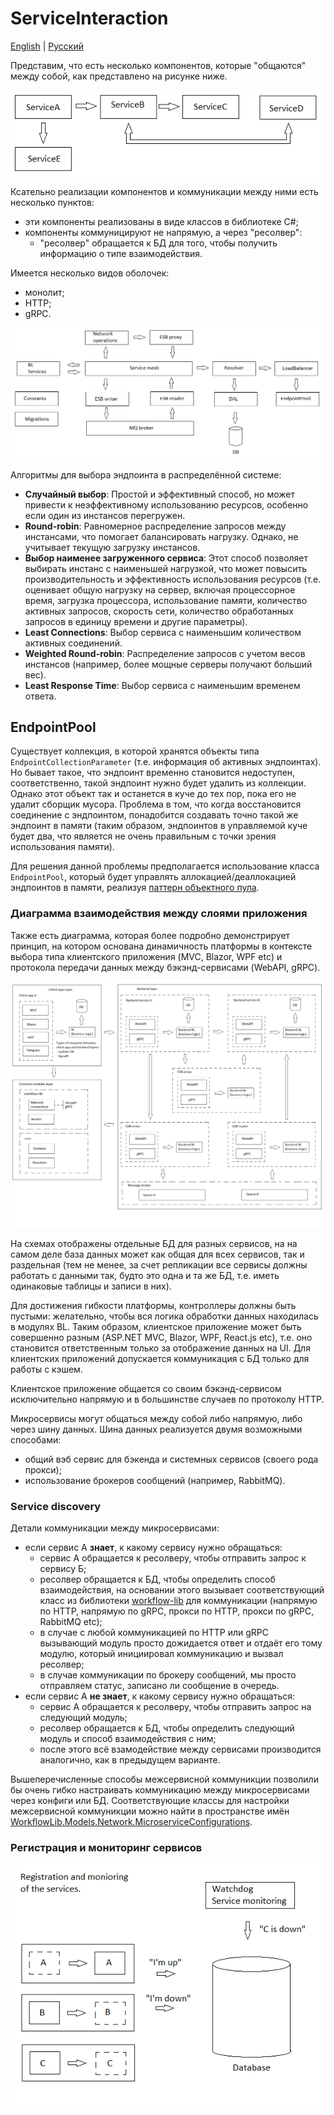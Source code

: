 # ServiceInteraction

[English](README.md) | [Русский](README.ru.md)

Представим, что есть несколько компонентов, которые "общаются" между собой, как представлено на рисунке ниже.

![ServiceInteraction](../../docs/img/examples/ServiceInteraction.png)

Ксательно реализации компонентов и коммуникации между ними есть несколько пунктов:
- эти компоненты реализованы в виде классов в библиотеке C#;
- компоненты коммуницируют не напрямую, а через "ресолвер": 
    - "ресолвер" обращается к БД для того, чтобы получить информацию о типе взаимодействия.

Имеется несколько видов оболочек:
- монолит;
- HTTP;
- gRPC.

![ServiceDiscoveryArchitecture](../../docs/img/examples/ServiceDiscoveryArchitecture.png)

Алгоритмы для выбора эндпоинта в распределённой системе:
- **Случайный выбор**: Простой и эффективный способ, но может привести к неэффективному использованию ресурсов, особенно если один из инстансов перегружен.
- **Round-robin**: Равномерное распределение запросов между инстансами, что помогает балансировать нагрузку. Однако, не учитывает текущую загрузку инстансов.
- **Выбор наименее загруженного сервиса**: Этот способ позволяет выбирать инстанс с наименьшей нагрузкой, что может повысить производительность и эффективность использования ресурсов (т.е. оценивает общую нагрузку на сервер, включая процессорное время, загрузка процессора, использование памяти, количество активных запросов, скорость сети, количество обработанных запросов в единицу времени и другие параметры).
- **Least Connections**: Выбор сервиса с наименьшим количеством активных соединений.
- **Weighted Round-robin**: Распределение запросов с учетом весов инстансов (например, более мощные серверы получают больший вес).
- **Least Response Time**: Выбор сервиса с наименьшим временем ответа.

## EndpointPool

Существует коллекция, в которой хранятся объекты типа `EndpointCollectionParameter` (т.е. информация об активных эндпоинтах). Но бывает такое, что эндпоинт временно становится недоступен, соответственно, такой эндпоинт нужно будет удалить из коллекции. Однако этот объект так и останется в куче до тех пор, пока его не удалит сборщик мусора. Проблема в том, что когда восстановится соединение с эндпоинтом, понадобится создавать точно такой же эндпоинт в памяти (таким образом, эндпоинтов в управляемой куче будет два, что является не очень правильным с точки зрения использования памяти).

Для решения данной проблемы предполагается использование класса `EndpointPool`, который будет управлять аллокацией/деаллокацией эндпоинтов в памяти, реализуя [паттерн объектного пула](https://en.wikipedia.org/wiki/Object_pool_pattern).

### Диаграмма взаимодействия между слоями приложения 

Также есть диаграмма, которая более подробно демонстрирует принцип, на котором основана динамичность платформы в контексте выбора типа клиентского приложения (MVC, Blazor, WPF etc) и протокола передачи данных между бэкэнд-сервисами (WebAPI, gRPC). 

![layers_simplified](../../docs/img/examples/layers_simplified.png)

На схемах отображены отдельные БД для разных сервисов, на на самом деле база данных может как общая для всех сервисов, так и раздельная (тем не менее, за счет репликации все сервисы должны работать с данными так, будто это одна и та же БД, т.е. иметь одинаковые таблицы и записи в них). 

Для достижения гибкости платформы, контроллеры должны быть пустыми: желательно, чтобы вся логика обработки данных находилась в модулях BL.
Таким образом, клиентское приложение может быть совершенно разным (ASP.NET MVC, Blazor, WPF, React.js etc), т.е. оно становится ответственным только за отображение данных на UI. 
Для клиентских приложений допускается коммуникация с БД только для работы с кэшем.

Клиентское приложение общается со своим бэкэнд-сервисом исключительно напрямую и в большинстве случаев по протоколу HTTP.

Микросервисы могут общаться между собой либо напрямую, либо через шину данных. 
Шина данных реализуется двумя возможными способами: 
- общий вэб сервис для бэкенда и системных сервисов (своего рода прокси); 
- использование брокеров сообщений (например, RabbitMQ).

### Service discovery 

Детали коммуникации между микросервисами:
- если сервис А **знает**, к какому сервису нужно обращаться: 
    - сервис А обращается к ресолверу, чтобы отправить запрос к сервису Б; 
    - ресолвер обращается к БД, чтобы определить способ взаимодействия, на основании этого вызывает соответствующий класс из библиотеки [workflow-lib](https://github.com/alexeysp11/workflow-lib) для коммуникации (напрямую по HTTP, напрямую по gRPC, прокси по HTTP, прокси по gRPC, RabbitMQ etc); 
    - в случае с любой коммуникацией по HTTP или gRPC вызывающий модуль просто дожидается ответ и отдаёт его тому модулю, который инициировал коммуникацию и вызвал ресолвер; 
    - в случае коммуникации по брокеру сообщений, мы просто отправляем статус, записано ли сообщение в очередь.
- если сервис А **не знает**, к какому сервису нужно обращаться: 
    - сервис А обращается к ресолверу, чтобы отправить запрос на следующий модуль; 
    - ресолвер обращается к БД, чтобы определить следующий модуль и способ взаимодействия с ним; 
    - после этого всё взамодействие между сервисами производится аналогично, как в предыдущем варианте.

Вышеперечисленные способы межсервисной коммуникции позволили бы очень гибко настраивать коммуникацию между микросервисами через конфиги или БД.
Соответствующие классы для настройки межсервисной коммуникции можно найти в пространстве имён [WorkflowLib.Models.Network.MicroserviceConfigurations](https://github.com/alexeysp11/workflow-lib/tree/main/src/Models/Network/MicroserviceConfigurations).

### Регистрация и мониторинг сервисов

![services_registration_monitoring](../../docs/img/examples/services_registration_monitoring.png)
